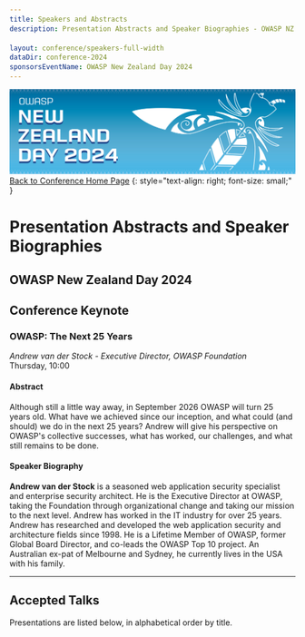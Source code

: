 ```yaml
---
title: Speakers and Abstracts
description: Presentation Abstracts and Speaker Biographies - OWASP NZ Day 2024

layout: conference/speakers-full-width
dataDir: conference-2024
sponsorsEventName: OWASP New Zealand Day 2024
---
```


[![Web Banner](/assets/images/2024_Banner_Graphic.jpg)](/conference/)   
[Back to Conference Home Page](index.md)
{: style="text-align: right; font-size: small;" }

# Presentation Abstracts and Speaker Biographies

## OWASP New Zealand Day 2024

## Conference Keynote

<div id="keynote" />

### OWASP: The Next 25 Years

*Andrew van der Stock - Executive Director, OWASP Foundation*   
Thursday, 10:00   

#### Abstract

Although still a little way away, in September 2026 OWASP will turn 25 years old. What have we achieved since our inception, and what 
could (and should) we do in the next 25 years? Andrew will give his perspective on OWASP's collective successes, what has worked, our 
challenges, and what still remains to be done.


#### Speaker Biography

**Andrew van der Stock** is a seasoned web application security specialist and enterprise security architect. He is the Executive Director 
at OWASP, taking the Foundation through organizational change and taking our mission to the next level. Andrew has worked in the IT industry 
for over 25 years. Andrew has researched and developed the web application security and architecture fields since 1998. He is a Lifetime Member 
of OWASP, former Global Board Director, and co-leads the OWASP Top 10 project. An Australian ex-pat of Melbourne and Sydney, he currently lives 
in the USA with his family.

<hr />

## Accepted Talks

Presentations are listed below, in alphabetical order by title.
